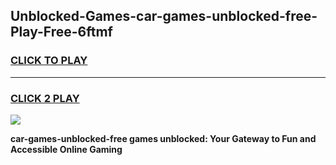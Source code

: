 
## Unblocked-Games-car-games-unblocked-free-Play-Free-6ftmf
<h3>
<a href="https://premium76.site?title=car-games-unblocked-free&ref=20M">CLICK TO PLAY</a></h3>
<hr>

<h3>
<a href="https://premium76.site?title=car-games-unblocked-free&ref=20M">CLICK 2 PLAY</a>
  
</h3>

<a href="https://premium76.site?title=car-games-unblocked-free&ref=19M"><img src="https://clearcache.store/games.png"></a>


**car-games-unblocked-free games unblocked: Your Gateway to Fun and Accessible Online Gaming**
